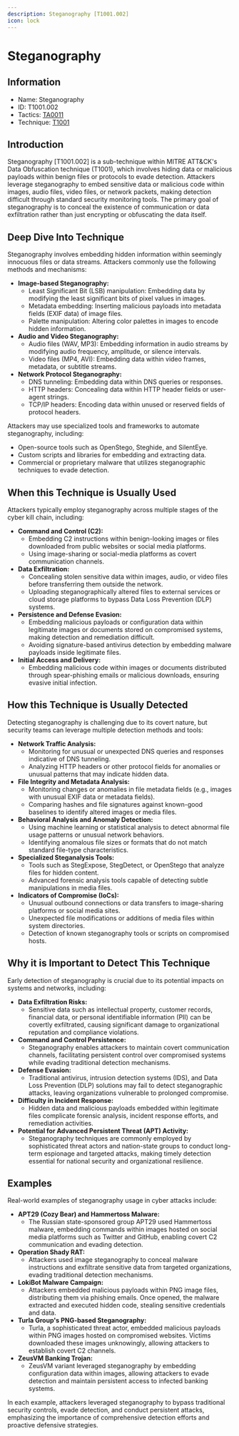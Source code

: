 ```yaml
---
description: Steganography [T1001.002]
icon: lock
---
```


# Steganography

## Information

* Name: Steganography
* ID: T1001.002
* Tactics: [TA0011](../)
* Technique: [T1001](./)

## Introduction

Steganography \[T1001.002] is a sub-technique within MITRE ATT\&CK's Data Obfuscation technique (T1001), which involves hiding data or malicious payloads within benign files or protocols to evade detection. Attackers leverage steganography to embed sensitive data or malicious code within images, audio files, video files, or network packets, making detection difficult through standard security monitoring tools. The primary goal of steganography is to conceal the existence of communication or data exfiltration rather than just encrypting or obfuscating the data itself.

## Deep Dive Into Technique

Steganography involves embedding hidden information within seemingly innocuous files or data streams. Attackers commonly use the following methods and mechanisms:

* **Image-based Steganography:**
  * Least Significant Bit (LSB) manipulation: Embedding data by modifying the least significant bits of pixel values in images.
  * Metadata embedding: Inserting malicious payloads into metadata fields (EXIF data) of image files.
  * Palette manipulation: Altering color palettes in images to encode hidden information.
* **Audio and Video Steganography:**
  * Audio files (WAV, MP3): Embedding information in audio streams by modifying audio frequency, amplitude, or silence intervals.
  * Video files (MP4, AVI): Embedding data within video frames, metadata, or subtitle streams.
* **Network Protocol Steganography:**
  * DNS tunneling: Embedding data within DNS queries or responses.
  * HTTP headers: Concealing data within HTTP header fields or user-agent strings.
  * TCP/IP headers: Encoding data within unused or reserved fields of protocol headers.

Attackers may use specialized tools and frameworks to automate steganography, including:

* Open-source tools such as OpenStego, Steghide, and SilentEye.
* Custom scripts and libraries for embedding and extracting data.
* Commercial or proprietary malware that utilizes steganographic techniques to evade detection.

## When this Technique is Usually Used

Attackers typically employ steganography across multiple stages of the cyber kill chain, including:

* **Command and Control (C2):**
  * Embedding C2 instructions within benign-looking images or files downloaded from public websites or social media platforms.
  * Using image-sharing or social-media platforms as covert communication channels.
* **Data Exfiltration:**
  * Concealing stolen sensitive data within images, audio, or video files before transferring them outside the network.
  * Uploading steganographically altered files to external services or cloud storage platforms to bypass Data Loss Prevention (DLP) systems.
* **Persistence and Defense Evasion:**
  * Embedding malicious payloads or configuration data within legitimate images or documents stored on compromised systems, making detection and remediation difficult.
  * Avoiding signature-based antivirus detection by embedding malware payloads inside legitimate files.
* **Initial Access and Delivery:**
  * Embedding malicious code within images or documents distributed through spear-phishing emails or malicious downloads, ensuring evasive initial infection.

## How this Technique is Usually Detected

Detecting steganography is challenging due to its covert nature, but security teams can leverage multiple detection methods and tools:

* **Network Traffic Analysis:**
  * Monitoring for unusual or unexpected DNS queries and responses indicative of DNS tunneling.
  * Analyzing HTTP headers or other protocol fields for anomalies or unusual patterns that may indicate hidden data.
* **File Integrity and Metadata Analysis:**
  * Monitoring changes or anomalies in file metadata fields (e.g., images with unusual EXIF data or metadata fields).
  * Comparing hashes and file signatures against known-good baselines to identify altered images or media files.
* **Behavioral Analysis and Anomaly Detection:**
  * Using machine learning or statistical analysis to detect abnormal file usage patterns or unusual network behaviors.
  * Identifying anomalous file sizes or formats that do not match standard file-type characteristics.
* **Specialized Steganalysis Tools:**
  * Tools such as StegExpose, StegDetect, or OpenStego that analyze files for hidden content.
  * Advanced forensic analysis tools capable of detecting subtle manipulations in media files.
* **Indicators of Compromise (IoCs):**
  * Unusual outbound connections or data transfers to image-sharing platforms or social media sites.
  * Unexpected file modifications or additions of media files within system directories.
  * Detection of known steganography tools or scripts on compromised hosts.

## Why it is Important to Detect This Technique

Early detection of steganography is crucial due to its potential impacts on systems and networks, including:

* **Data Exfiltration Risks:**
  * Sensitive data such as intellectual property, customer records, financial data, or personal identifiable information (PII) can be covertly exfiltrated, causing significant damage to organizational reputation and compliance violations.
* **Command and Control Persistence:**
  * Steganography enables attackers to maintain covert communication channels, facilitating persistent control over compromised systems while evading traditional detection mechanisms.
* **Defense Evasion:**
  * Traditional antivirus, intrusion detection systems (IDS), and Data Loss Prevention (DLP) solutions may fail to detect steganographic attacks, leaving organizations vulnerable to prolonged compromise.
* **Difficulty in Incident Response:**
  * Hidden data and malicious payloads embedded within legitimate files complicate forensic analysis, incident response efforts, and remediation activities.
* **Potential for Advanced Persistent Threat (APT) Activity:**
  * Steganography techniques are commonly employed by sophisticated threat actors and nation-state groups to conduct long-term espionage and targeted attacks, making timely detection essential for national security and organizational resilience.

## Examples

Real-world examples of steganography usage in cyber attacks include:

* **APT29 (Cozy Bear) and Hammertoss Malware:**
  * The Russian state-sponsored group APT29 used Hammertoss malware, embedding commands within images hosted on social media platforms such as Twitter and GitHub, enabling covert C2 communication and evading detection.
* **Operation Shady RAT:**
  * Attackers used image steganography to conceal malware instructions and exfiltrate sensitive data from targeted organizations, evading traditional detection mechanisms.
* **LokiBot Malware Campaign:**
  * Attackers embedded malicious payloads within PNG image files, distributing them via phishing emails. Once opened, the malware extracted and executed hidden code, stealing sensitive credentials and data.
* **Turla Group's PNG-based Steganography:**
  * Turla, a sophisticated threat actor, embedded malicious payloads within PNG images hosted on compromised websites. Victims downloaded these images unknowingly, allowing attackers to establish covert C2 channels.
* **ZeusVM Banking Trojan:**
  * ZeusVM variant leveraged steganography by embedding configuration data within images, allowing attackers to evade detection and maintain persistent access to infected banking systems.

In each example, attackers leveraged steganography to bypass traditional security controls, evade detection, and conduct persistent attacks, emphasizing the importance of comprehensive detection efforts and proactive defensive strategies.
